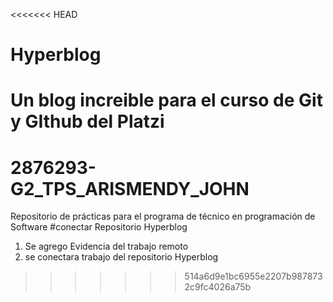 <<<<<<< HEAD
# Hyperblog
Un blog increible para el curso de Git y GIthub del Platzi
=======
# 2876293-G2_TPS_ARISMENDY_JOHN
Repositorio de prácticas para el programa de técnico en programación de Software
#conectar Repositorio Hyperblog
1. Se agrego Evidencia del trabajo remoto
2. se conectara trabajo del repositorio Hyperblog
>>>>>>> 514a6d9e1bc6955e2207b9878732c9fc4026a75b
